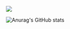 <a href="https://engelsmile.tistory.com/" target="_blank" rel="noopener noreferrer">
<img src="https://img.shields.io/badge/Blog-Hexcode?style=for-the-badge&logo=tistory&logoColor=Hexcode"/>
</a>

![Anurag's GitHub stats](https://github-readme-stats.vercel.app/api?username=EnSillee&show_icons=true&theme=github_dark)


<!--
**EnSillee/EnSillee** is a ✨ _special_ ✨ repository because its `README.md` (this file) appears on your GitHub profile.

Here are some ideas to get you started:

- 🔭 I’m currently working on ...
- 🌱 I’m currently learning ...
- 👯 I’m looking to collaborate on ...
- 🤔 I’m looking for help with ...
- 💬 Ask me about ...
- 📫 How to reach me: ...
- 😄 Pronouns: ...
- ⚡ Fun fact: ...
-->
